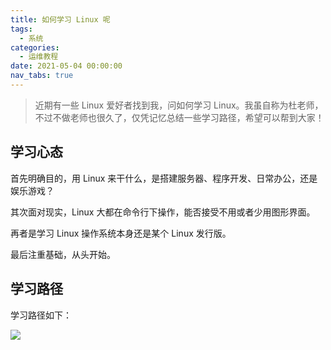 ```yaml
---
title: 如何学习 Linux 呢
tags:
  - 系统
categories:
  - 运维教程
date: 2021-05-04 00:00:00
nav_tabs: true
---
```


> 近期有一些 Linux 爱好者找到我，问如何学习 Linux。我虽自称为杜老师，不过不做老师也很久了，仅凭记忆总结一些学习路径，希望可以帮到大家！

<!-- more -->

## 学习心态

首先明确目的，用 Linux 来干什么，是搭建服务器、程序开发、日常办公，还是娱乐游戏？

其次面对现实，Linux 大都在命令行下操作，能否接受不用或者少用图形界面。

再者是学习 Linux 操作系统本身还是某个 Linux 发行版。

最后注重基础，从头开始。

## 学习路径

学习路径如下：

![](https://cdn.dusays.com/2021/05/338-1.jpg)
